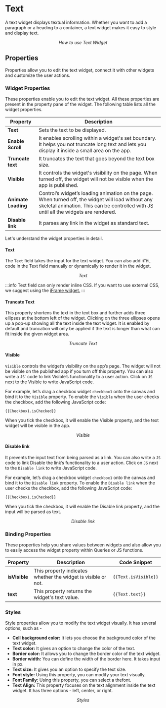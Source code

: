 # Text

A text widget displays textual information. Whether you want to add a paragraph or a heading to a container, a text widget makes it easy to style and display text.

<figure>
  <object data="https://www.youtube.com/embed/-anmDHXDScQ?autoplay=0" width='750px' height='400px'></object> 
  <figcaption align="center"><i>How to use Text Widget</i></figcaption>
</figure>

## Properties

Properties allow you to edit the text widget, connect it with other widgets and customize the user actions.

### Widget Properties

These properties enable you to edit the text widget. All these properties are present in the property pane of the widget. The following table lists all the widget properties.

| Property            | Description                                                                                                                                                                                |
| ------------------- | ------------------------------------------------------------------------------------------------------------------------------------------------------------------------------------------ |
| **Text**            | Sets the text to be displayed.                                                                                                                                                             |
| **Enable Scroll**   | It enables scrolling within a widget's set boundary. It helps you not truncate long text and lets you display it inside a small area on the app.                                           |
| **Truncate text**   | It truncates the text that goes beyond the text box size.                                                                                                                                  |
| **Visible**         | It controls the widget's visibility on the page. When turned off, the widget will not be visible when the app is published.                                                                |
| **Animate Loading** | Control’s widget’s loading animation on the page. When turned off, the widget will load without any skeletal animation. This can be controlled with JS until all the widgets are rendered. |
| **Disable link**    | It parses any link in the widget as standard text.                                                                                                                                         |

Let's understand the widget properties in detail.

#### Text

The `Text` field takes the input for the text widget. You can also add `HTML` code in the Text field manually or dynamically to render it in the widget.

<figure>
  <object data="https://www.youtube.com/embed/jIOajSSe6vI?autoplay=0" width='750px' height='400px'></object> 
  <figcaption align="center"><i>Text</i></figcaption>
</figure>

:::info
Text field can only render inline CSS. If you want to use external CSS, we suggest using the [iFrame widget.](iframe.md)
:::

#### Truncate Text

This property shortens the text in the text box and further adds three ellipses at the bottom left of the widget. Clicking on the three ellipses opens up a pop-up showing all the text inside the text widget. It is enabled by default and truncation will only be applied if the text is longer than what can fit inside the given widget area.

<figure>
  <object data="https://www.youtube.com/embed/Pex6RAyeHso?autoplay=0" width='750px' height='400px'></object> 
  <figcaption align="center"><i>Truncate Text</i></figcaption>
</figure>

#### Visible

`Visible` controls the widget’s visibility on the app’s page. The widget will not be visible on the published app if you turn off this property. You can also write a `JS`\` code to link Visible’s functionality to a user action. Click on `JS` next to the Visible to write JavaScript code.

For example, let’s drag a checkbox widget `checkbox1` onto the canvas and bind it to the `Visible` property. To enable the `Visible` when the user checks the checkbox, add the following JavaScript code:

```
{{Checkbox1.isChecked}}
```

When you tick the checkbox, it will enable the Visible property, and the text widget will be visible in the app.

<figure>
  <object data="https://www.youtube.com/embed/NBDZVBKX4jM?autoplay=0" width='750px' height='400px'></object> 
  <figcaption align="center"><i>Visible</i></figcaption>
</figure>

#### Disable link

It prevents the input text from being parsed as a link. You can also write a `JS` code to link Disable the link’s functionality to a user action. Click on `JS` next to the `Disable link` to write JavaScript code.

For example, let’s drag a checkbox widget `checkbox1` onto the canvas and bind it to the `Disable link` property. To enable the `Disable link` when the user checks the checkbox, add the following JavaScript code:

```
{{Checkbox1.isChecked}}
```

When you tick the checkbox, it will enable the Disable link property, and the input will be parsed as text.

<figure>
  <object data="https://www.youtube.com/embed/bmPk0arvZQM?autoplay=0" width='750px' height='400px'></object> 
  <figcaption align="center"><i>Disable link</i></figcaption>
</figure>


### Binding Properties

These properties help you share values between widgets and also allow you to easily access the widget property within Queries or JS functions.

| Property      | Description                                                   | Code Snippet         |
| ------------- | ------------------------------------------------------------- | -------------------- |
| **isVisible** | This property indicates whether the widget is visible or not. | `{{Text.isVisible}}` |
| **text**      | This property returns the widget's text value.                | `{{Text.text}}`      |

### Styles

Style properties allow you to modify the text widget visually. It has several options, such as -

* **Cell background color:** It lets you choose the background color of the text widget.
* **Text color:** It gives an option to change the color of the text.
* **Border color:** It allows you to change the border color of the text widget.
* **Border width:** You can define the width of the border here. It takes input in px.
* **Text size:** It gives you an option to specify the text size.
* **Font style:** Using this property, you can modify your text visually.
* **Font Family:** Using this property, you can select a thefont.
* **Text Align:** This property focuses on the text alignment inside the text widget. It has three options - left, center, or right.

<figure>
  <object data="https://www.youtube.com/embed/kXkGfzGSxYA?autoplay=0" width='750px' height='400px'></object> 
  <figcaption align="center"><i>Styles</i></figcaption>
</figure>
